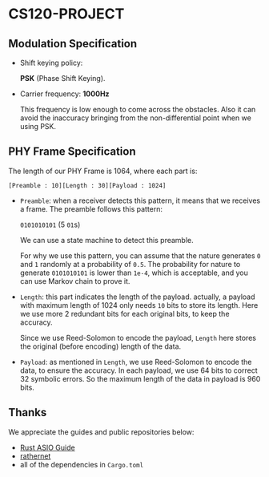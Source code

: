 # CS120-PROJECT

## Modulation Specification

- Shift keying policy:

    **PSK** (Phase Shift Keying).

- Carrier frequency: **1000Hz**

    This frequency is low enough to come across the obstacles. Also it can avoid the inaccuracy bringing from the non-differential point when we using PSK.

## PHY Frame Specification

The length of our PHY Frame is 1064, where each part is:

`[Preamble : 10][Length : 30][Payload : 1024]`

- `Preamble`: when a receiver detects this pattern, it means that we receives a frame. The preamble follows this pattern:

    `0101010101` (5 `01`s)

    We can use a state machine to detect this preamble.

    For why we use this pattern, you can assume that the nature generates `0` and `1` randomly at a probability of `0.5`. The probability for nature to generate `0101010101` is lower than `1e-4`, which is acceptable, and you can use Markov chain to prove it.

- `Length`: this part indicates the length of the payload. actually, a payload with maximum length of 1024 only needs `10` bits to store its length. Here we use more 2 redundant bits for each original bits, to keep the accuracy.

    Since we use Reed-Solomon to encode the payload, `Length` here stores the original (before encoding) length of the data.

- `Payload`: as mentioned in `Length`, we use Reed-Solomon to encode the data, to ensure the accuracy. In each payload, we use 64 bits to correct 32 symbolic errors. So the maximum length of the data in payload is 960 bits.

## Thanks

We appreciate the guides and public repositories below:
- [Rust ASIO Guide](https://acm.shanghaitech.edu.cn/rust-asio/00_introduction.html)
- [rathernet](https://github.com/profetia/rathernet)
- all of the dependencies in `Cargo.toml`